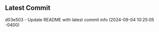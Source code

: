 
## Latest Commit
d03e503 - Update README with latest commit info (2024-09-04 10:25:05 -0400) <Yunxi-Zhou>
